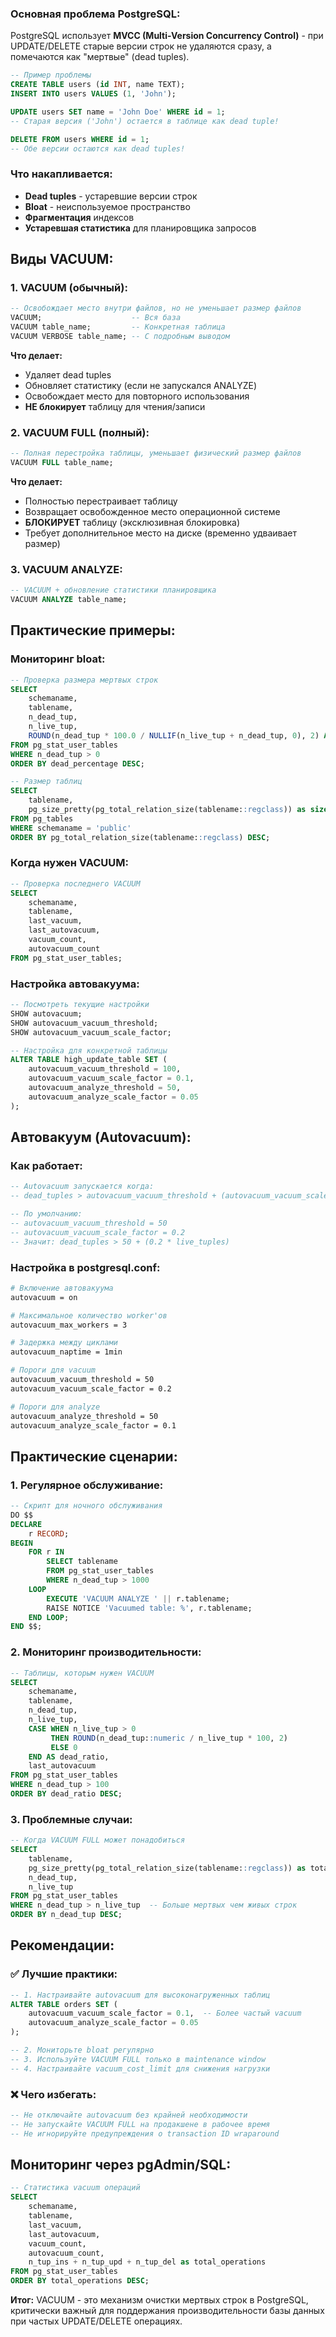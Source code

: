 ### **Основная проблема PostgreSQL:**

PostgreSQL использует **MVCC (Multi-Version Concurrency Control)** - при UPDATE/DELETE старые версии строк не удаляются сразу, а помечаются как "мертвые" (dead tuples).

```sql
-- Пример проблемы
CREATE TABLE users (id INT, name TEXT);
INSERT INTO users VALUES (1, 'John');

UPDATE users SET name = 'John Doe' WHERE id = 1;
-- Старая версия ('John') остается в таблице как dead tuple!

DELETE FROM users WHERE id = 1;
-- Обе версии остаются как dead tuples!
```

### **Что накапливается:**

- **Dead tuples** - устаревшие версии строк
- **Bloat** - неиспользуемое пространство
- **Фрагментация** индексов
- **Устаревшая статистика** для планировщика запросов

## **Виды VACUUM:**

### **1. VACUUM (обычный):**

```sql
-- Освобождает место внутри файлов, но не уменьшает размер файлов
VACUUM;                    -- Вся база
VACUUM table_name;         -- Конкретная таблица
VACUUM VERBOSE table_name; -- С подробным выводом
```

**Что делает:**

- Удаляет dead tuples
- Обновляет статистику (если не запускался ANALYZE)
- Освобождает место для повторного использования
- **НЕ блокирует** таблицу для чтения/записи

### **2. VACUUM FULL (полный):**

```sql
-- Полная перестройка таблицы, уменьшает физический размер файлов
VACUUM FULL table_name;
```

**Что делает:**

- Полностью перестраивает таблицу
- Возвращает освобожденное место операционной системе
- **БЛОКИРУЕТ** таблицу (эксклюзивная блокировка)
- Требует дополнительное место на диске (временно удваивает размер)

### **3. VACUUM ANALYZE:**

```sql
-- VACUUM + обновление статистики планировщика
VACUUM ANALYZE table_name;
```

## **Практические примеры:**

### **Мониторинг bloat:**

```sql
-- Проверка размера мертвых строк
SELECT 
    schemaname,
    tablename,
    n_dead_tup,
    n_live_tup,
    ROUND(n_dead_tup * 100.0 / NULLIF(n_live_tup + n_dead_tup, 0), 2) AS dead_percentage
FROM pg_stat_user_tables 
WHERE n_dead_tup > 0
ORDER BY dead_percentage DESC;

-- Размер таблиц
SELECT 
    tablename,
    pg_size_pretty(pg_total_relation_size(tablename::regclass)) as size
FROM pg_tables 
WHERE schemaname = 'public'
ORDER BY pg_total_relation_size(tablename::regclass) DESC;
```

### **Когда нужен VACUUM:**

```sql
-- Проверка последнего VACUUM
SELECT 
    schemaname,
    tablename,
    last_vacuum,
    last_autovacuum,
    vacuum_count,
    autovacuum_count
FROM pg_stat_user_tables;
```

### **Настройка автовакуума:**

```sql
-- Посмотреть текущие настройки
SHOW autovacuum;
SHOW autovacuum_vacuum_threshold;
SHOW autovacuum_vacuum_scale_factor;

-- Настройка для конкретной таблицы
ALTER TABLE high_update_table SET (
    autovacuum_vacuum_threshold = 100,
    autovacuum_vacuum_scale_factor = 0.1,
    autovacuum_analyze_threshold = 50,
    autovacuum_analyze_scale_factor = 0.05
);
```

## **Автовакуум (Autovacuum):**

### **Как работает:**

```sql
-- Autovacuum запускается когда:
-- dead_tuples > autovacuum_vacuum_threshold + (autovacuum_vacuum_scale_factor * live_tuples)

-- По умолчанию:
-- autovacuum_vacuum_threshold = 50
-- autovacuum_vacuum_scale_factor = 0.2
-- Значит: dead_tuples > 50 + (0.2 * live_tuples)
```

### **Настройка в postgresql.conf:**

```bash
# Включение автовакуума
autovacuum = on

# Максимальное количество worker'ов
autovacuum_max_workers = 3

# Задержка между циклами
autovacuum_naptime = 1min

# Пороги для vacuum
autovacuum_vacuum_threshold = 50
autovacuum_vacuum_scale_factor = 0.2

# Пороги для analyze  
autovacuum_analyze_threshold = 50
autovacuum_analyze_scale_factor = 0.1
```

## **Практические сценарии:**

### **1. Регулярное обслуживание:**

```sql
-- Скрипт для ночного обслуживания
DO $$
DECLARE
    r RECORD;
BEGIN
    FOR r IN 
        SELECT tablename 
        FROM pg_stat_user_tables 
        WHERE n_dead_tup > 1000
    LOOP
        EXECUTE 'VACUUM ANALYZE ' || r.tablename;
        RAISE NOTICE 'Vacuumed table: %', r.tablename;
    END LOOP;
END $$;
```

### **2. Мониторинг производительности:**

```sql
-- Таблицы, которым нужен VACUUM
SELECT 
    schemaname,
    tablename,
    n_dead_tup,
    n_live_tup,
    CASE WHEN n_live_tup > 0 
         THEN ROUND(n_dead_tup::numeric / n_live_tup * 100, 2) 
         ELSE 0 
    END AS dead_ratio,
    last_autovacuum
FROM pg_stat_user_tables
WHERE n_dead_tup > 100
ORDER BY dead_ratio DESC;
```

### **3. Проблемные случаи:**

```sql
-- Когда VACUUM FULL может понадобиться
SELECT 
    tablename,
    pg_size_pretty(pg_total_relation_size(tablename::regclass)) as total_size,
    n_dead_tup,
    n_live_tup
FROM pg_stat_user_tables 
WHERE n_dead_tup > n_live_tup  -- Больше мертвых чем живых строк
ORDER BY n_dead_tup DESC;
```

## **Рекомендации:**

### **✅ Лучшие практики:**

```sql
-- 1. Настраивайте autovacuum для высоконагруженных таблиц
ALTER TABLE orders SET (
    autovacuum_vacuum_scale_factor = 0.1,  -- Более частый vacuum
    autovacuum_analyze_scale_factor = 0.05
);

-- 2. Мониторьте bloat регулярно
-- 3. Используйте VACUUM FULL только в maintenance window
-- 4. Настраивайте vacuum_cost_limit для снижения нагрузки
```

### **❌ Чего избегать:**

```sql
-- Не отключайте autovacuum без крайней необходимости
-- Не запускайте VACUUM FULL на продакшене в рабочее время
-- Не игнорируйте предупреждения о transaction ID wraparound
```

## **Мониторинг через pgAdmin/SQL:**

```sql
-- Статистика vacuum операций
SELECT 
    schemaname,
    tablename,
    last_vacuum,
    last_autovacuum,
    vacuum_count,
    autovacuum_count,
    n_tup_ins + n_tup_upd + n_tup_del as total_operations
FROM pg_stat_user_tables
ORDER BY total_operations DESC;
```

**Итог:** VACUUM - это механизм очистки мертвых строк в PostgreSQL, критически важный для поддержания производительности базы данных при частых UPDATE/DELETE операциях.